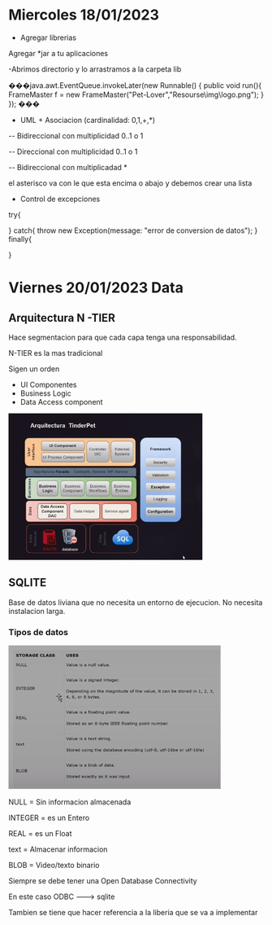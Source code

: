 # Miercoles 18/01/2023

- Agregar librerias

Agregar *jar a tu aplicaciones

-Abrimos directorio y lo arrastramos a la carpeta lib

���java.awt.EventQueue.invokeLater(new Runnable() {
            public void run(){
                FrameMaster f = new FrameMaster("Pet-Lover","Resourse\\img\\logo.png");
            }
        });
        ���

- UML + Asociacion (cardinalidad: 0,1,+,*)

-- Bidireccional con multiplicidad 0..1 o 1

-- Direccional con multiplicidad 0..1 o 1

-- Bidireccional con multiplicadad *

el asterisco va con le que esta encima o abajo y debemos crear una lista

- Control de excepciones

try{

} catch{
throw new Exception(message: "error de conversion de datos");
} finally{

}

# Viernes 20/01/2023 Data


## Arquitectura N -TIER

Hace segmentacion para que cada capa tenga una responsabilidad.

N-TIER es la mas tradicional

Sigen un orden 

- UI Componentes
- Business Logic
- Data Access component 

![Imagen|100](/resource/img/Data.png)

## SQLITE

Base de datos liviana que no necesita un entorno de ejecucion. No necesita instalacion larga.

### Tipos de datos 
![Imagen|100](/resource/img/Datos.png)

NULL = Sin informacion almacenada

INTEGER = es un Entero

REAL = es un Float

text = Almacenar informacion

BLOB = Video/texto binario

Siempre se debe tener una Open Database Connectivity

En este caso ODBC ---> sqlite

Tambien se tiene que hacer referencia a la liberia que se va a implementar
